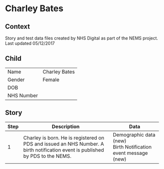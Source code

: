 # Charley Bates
## Context
Story and test data files created by NHS Digital as part of the NEMS project. Last updated 05/12/2017
## Child

| | |
|---|---|
| Name | Charley Bates |
| Gender | Female |
| DOB |  |
| NHS Number |  |

## Story

| Step | Description | Data |
|---|---|---|
| 1 | Charley is born. He is registered on PDS and issued an NHS Number. A birth notification event is published by PDS to the NEMS.| Demographic data (new)<br>Birth Notification event message (new) |
